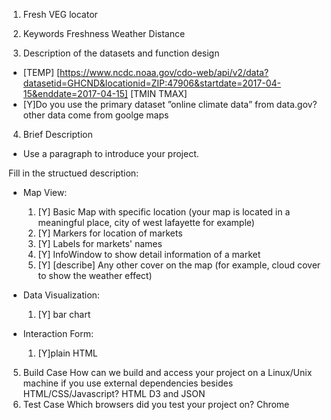 

1. Fresh VEG locator 

2. Keywords
Freshness Weather Distance

3. Description of the datasets and function design
 * [TEMP] [https://www.ncdc.noaa.gov/cdo-web/api/v2/data?datasetid=GHCND&locationid=ZIP:47906&startdate=2017-04-15&enddate=2017-04-15] [TMIN TMAX] 
 * [Y]Do you use the primary dataset ”online climate data” from data.gov? 
 other data come from goolge maps

4. Brief Description

 * Use a paragraph to introduce your project.

 Fill in the structued description:
 * Map View:
	1. [Y] Basic Map with specific location (your map is located in a meaningful place, city of west lafayette for example)
	2. [Y] Markers for location of markets
	3. [Y] Labels for markets' names
	4. [Y] InfoWindow to show detail information of a market
	5. [Y] [describe] Any other cover on the map (for example, cloud cover to show the weather effect)

 * Data Visualization:
	1. [Y] bar chart
	
 * Interaction Form:
	1. [Y]plain HTML 
	

5. Build Case
How can we build and access your project on a Linux/Unix machine if you use external dependencies besides HTML/CSS/Javascript?
HTML D3 and JSON
6. Test Case
Which browsers did you test your project on? Chrome

